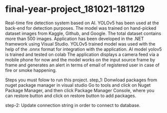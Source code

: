 # final-year-project_181021-181129
Real-time fire detection system based on AI. YOLOv5 has been used at the back-end for detection purposes. 
The model was trained on hand-picked dataset images from Kaggle, Github, and Google.
The total dataset contains more than 500 images. Application has been developed in the .NET framework using Visual Studio.
YOLOv5 trained model was used with the help of the .onnx format for integration with the application. 
AI model yolov5 is trained and tested on colab
The application displays a camera feed via a mobile phone for now and the model works on the input source frame by frame and generates an alert in terms of email of registered user in case of fire or smoke happening.


Steps you must folow to run this project.
step_1: 
Donwload packages from nuget package manager in visual studio
Go to tools and click on Nuget Package Manager, and then click Package Manager Console, where you can restore button and click on restore button to add packages.

step-2:
Update connection string in order to connect to database.
